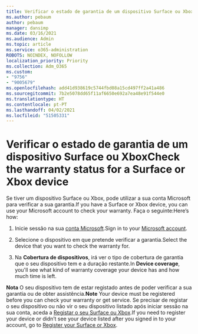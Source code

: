 ```yaml
---
title: Verificar o estado de garantia de um dispositivo Surface ou Xbox
ms.author: pebaum
author: pebaum
manager: dansimp
ms.date: 03/16/2021
ms.audience: Admin
ms.topic: article
ms.service: o365-administration
ROBOTS: NOINDEX, NOFOLLOW
localization_priority: Priority
ms.collection: Adm_O365
ms.custom:
- "9756"
- "9005679"
ms.openlocfilehash: add41d938619c5744fbd08a15cd497ff2a41a486
ms.sourcegitcommit: 7b2e5078dd65f11af6650e692a7ea48e91f544e0
ms.translationtype: HT
ms.contentlocale: pt-PT
ms.lasthandoff: 04/02/2021
ms.locfileid: "51505331"
---
```

# <a name="check-the-warranty-status-for-a-surface-or-xbox-device"></a><span data-ttu-id="db206-102">Verificar o estado de garantia de um dispositivo Surface ou Xbox</span><span class="sxs-lookup"><span data-stu-id="db206-102">Check the warranty status for a Surface or Xbox device</span></span>

<span data-ttu-id="db206-103">Se tiver um dispositivo Surface ou Xbox, pode utilizar a sua conta Microsoft para verificar a sua garantia.</span><span class="sxs-lookup"><span data-stu-id="db206-103">If you have a Surface or Xbox device, you can use your Microsoft account to check your warranty.</span></span> <span data-ttu-id="db206-104">Faça o seguinte:</span><span class="sxs-lookup"><span data-stu-id="db206-104">Here’s how:</span></span>

1. <span data-ttu-id="db206-105">Inicie sessão na sua [conta Microsoft](https://account.microsoft.com/devices/).</span><span class="sxs-lookup"><span data-stu-id="db206-105">Sign in to your [Microsoft account](https://account.microsoft.com/devices/).</span></span> 

1. <span data-ttu-id="db206-106">Selecione o dispositivo em que pretende verificar a garantia.</span><span class="sxs-lookup"><span data-stu-id="db206-106">Select the device that you want to check the warranty for.</span></span>

1. <span data-ttu-id="db206-107">Na **Cobertura de dispositivos**, irá ver o tipo de cobertura de garantia que o seu dispositivo tem e a duração restante.</span><span class="sxs-lookup"><span data-stu-id="db206-107">In **Device coverage**, you'll see what kind of warranty coverage your device has and how much time is left.</span></span>

<span data-ttu-id="db206-108">**Nota** O seu dispositivo tem de estar registado antes de poder verificar a sua garantia ou de obter assistência.</span><span class="sxs-lookup"><span data-stu-id="db206-108">**Note** Your device must be registered before you can check your warranty or get service.</span></span> <span data-ttu-id="db206-109">Se precisar de registar o seu dispositivo ou não vir o seu dispositivo listado após iniciar sessão na sua conta, aceda a [Registar o seu Surface ou Xbox](https://support.microsoft.com/surface/register-your-surface-or-xbox-fd7d73f8-b0e6-c9fa-e83b-0b64652e2376).</span><span class="sxs-lookup"><span data-stu-id="db206-109">If you need to register your device or didn’t see your device listed after you signed in to your account, go to [Register your Surface or Xbox](https://support.microsoft.com/surface/register-your-surface-or-xbox-fd7d73f8-b0e6-c9fa-e83b-0b64652e2376).</span></span>
